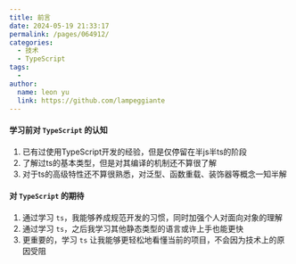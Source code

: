 ```yaml
---
title: 前言
date: 2024-05-19 21:33:17
permalink: /pages/064912/
categories:
  - 技术
  - TypeScript
tags:
  - 
author: 
  name: leon yu
  link: https://github.com/lampeggiante
---
```


#### 学习前对 `TypeScript` 的认知

1. 已有过使用TypeScript开发的经验，但是仅停留在半js半ts的阶段
2. 了解过ts的基本类型，但是对其编译的机制还不算很了解
3. 对于ts的高级特性还不算很熟悉，对泛型、函数重载、装饰器等概念一知半解

#### 对 `TypeScript` 的期待
1. 通过学习 `ts`，我能够养成规范开发的习惯，同时加强个人对面向对象的理解
2. 通过学习 `ts`，之后我学习其他静态类型的语言或许上手也能更快
3. 更重要的，学习 `ts` 让我能够更轻松地看懂当前的项目，不会因为技术上的原因受阻
